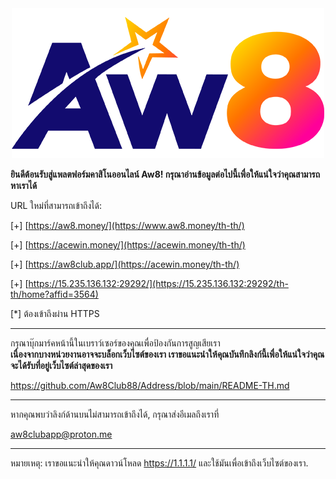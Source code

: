 <div align="center">
	<img src="https://github.com/Aw8Club88/Address/blob/main/AW8.png" alt="Editor" width="500">
</div>

**ยินดีต้อนรับสู่แพลตฟอร์มคาสิโนออนไลน์ Aw8! กรุณาอ่านข้อมูลต่อไปนี้เพื่อให้แน่ใจว่าคุณสามารถหาเราได้**<br>

URL ใหม่ที่สามารถเข้าถึงได้:

[+]  [https://aw8.money/](https://www.aw8.money/th-th/)

[+] [https://acewin.money/](https://acewin.money/th-th/)

[+] [https://aw8club.app/](https://acewin.money/th-th/)

[+] [https://15.235.136.132:29292/](https://15.235.136.132:29292/th-th/home?affid=3564)

[*] ต้องเข้าถึงผ่าน HTTPS

------------------------------------------------

กรุณาบุ๊กมาร์คหน้านี้ในเบราว์เซอร์ของคุณเพื่อป้องกันการสูญเสียเรา<br>
**เนื่องจากบางหน่วยงานอาจจะบล็อกเว็บไซต์ของเรา เราขอแนะนำให้คุณบันทึกลิงก์นี้เพื่อให้แน่ใจว่าคุณจะได้รับที่อยู่เว็บไซต์ล่าสุดของเรา**

https://github.com/Aw8Club88/Address/blob/main/README-TH.md

------------------------------------------------

หากคุณพบว่าลิงก์ด้านบนไม่สามารถเข้าถึงได้, กรุณาส่งอีเมลถึงเราที่

aw8clubapp@proton.me

------------------------------------------------

หมายเหตุ:
เราขอแนะนำให้คุณดาวน์โหลด https://1.1.1.1/ และใช้มันเพื่อเข้าถึงเว็บไซต์ของเรา.
